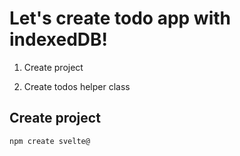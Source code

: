 # Let's create todo app with indexedDB!

1. Create project

2. Create todos helper class

## Create project

```bash
npm create svelte@